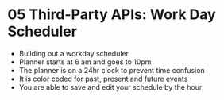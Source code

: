 # 05 Third-Party APIs: Work Day Scheduler
* Building out a workday scheduler 
* Planner starts at 6 am and goes to 10pm
* The planner is on a 24hr clock to prevent time confusion
* It is color coded for past, present and future events
* You are able to save and edit your schedule by the hour